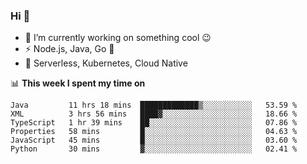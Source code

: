### Hi 👋

<!--
**nodejh/nodejh** is a ✨ _special_ ✨ repository because its `README.md` (this file) appears on your GitHub profile.

Here are some ideas to get you started:

- 🔭 I’m currently working on ...
- 🌱 I’m currently learning ...
- 👯 I’m looking to collaborate on ...
- 🤔 I’m looking for help with ...
- 💬 Ask me about ...
- 📫 How to reach me: ...
- 😄 Pronouns: ...
- ⚡ Fun fact: ...
-->

- 🔭 I’m currently working on something cool :wink:
- ⚡ Node.js, Java, Go :thought_balloon:
- 🤖 Serverless, Kubernetes, Cloud Native

📊 **This week I spent my time on**

<!--START_SECTION:waka-->

```text
Java         11 hrs 18 mins  █████████████▒░░░░░░░░░░░   53.59 %
XML          3 hrs 56 mins   ████▓░░░░░░░░░░░░░░░░░░░░   18.66 %
TypeScript   1 hr 39 mins    ██░░░░░░░░░░░░░░░░░░░░░░░   07.86 %
Properties   58 mins         █░░░░░░░░░░░░░░░░░░░░░░░░   04.63 %
JavaScript   45 mins         █░░░░░░░░░░░░░░░░░░░░░░░░   03.60 %
Python       30 mins         ▓░░░░░░░░░░░░░░░░░░░░░░░░   02.41 %
```

<!--END_SECTION:waka-->


<!--
:traffic_light: **Visitors**

![visitors](https://visitor-badge.glitch.me/badge?page_id=nodejh.nodejh)
-->
